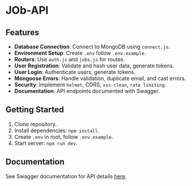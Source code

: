 # JOb-API

## Features

- **Database Connection**: Connect to MongoDB using `connect.js`.
- **Environment Setup**: Create `.env` follow `.env.example`.
- **Routers**: Use `auth.js` and `jobs.js` for routes.
- **User Registration**: Validate and hash user data, generate tokens.
- **User Login**: Authenticate users, generate tokens.
- **Mongoose Errors**: Handle validation, duplicate email, and cast errors.
- **Security**: Implement `helmet`, CORS, `xss-clean`, `rate limiting`.
- **Documentation**: API endpoints documented with Swagger.

## Getting Started

1. Clone repository.
2. Install dependencies: `npm install`.
3. Create `.env` in root, follow `.env.example`.
4. Start server: `npm run dev`.

## Documentation

See Swagger documentation for API details [here](https://calm-teal-indri-gear.cyclic.cloud/).
